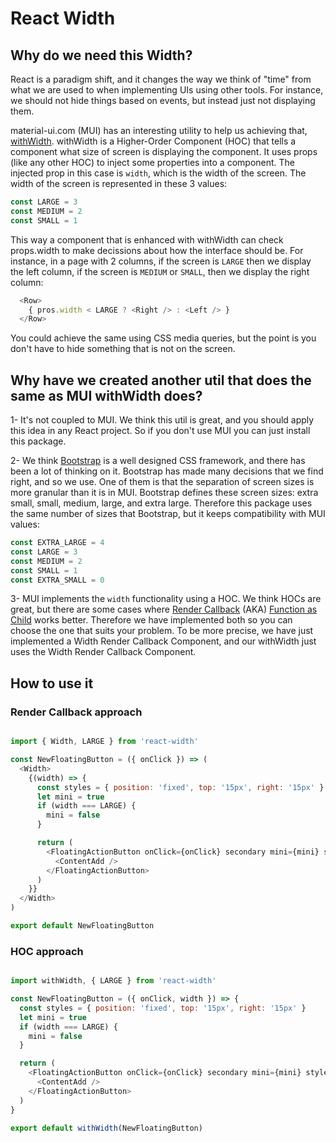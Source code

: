# React Width

## Why do we need this Width?

React is a paradigm shift, and it changes the way we think of "time" from what we are used to when implementing UIs using other tools. For instance, we should not hide things based on events, but instead just not displaying them.

material-ui.com (MUI) has an interesting utility to help us achieving that, [withWidth](https://github.com/callemall/material-ui/blob/master/src/utils/withWidth.js). withWidth is a Higher-Order Component (HOC) that tells a component what size of screen is displaying the component. It uses props (like any other HOC) to inject some properties into a component. The injected prop in this case is `width`, which is the width of the screen. The width of the screen is represented in these 3 values:

```javascript
const LARGE = 3
const MEDIUM = 2
const SMALL = 1
```

This way a component that is enhanced with withWidth can check props.width to make decissions about how the interface should be. For instance, in a page with 2 columns, if the screen is `LARGE` then we display the left column, if the screen is `MEDIUM` or `SMALL`, then we display the right column:

```javascript
  <Row>
    { pros.width < LARGE ? <Right /> : <Left /> }
  </Row>
```

You could achieve the same using CSS media queries, but the point is you don't have to hide something that is not on the screen.


## Why have we created another util that does the same as MUI withWidth does?

1- It's not coupled to MUI. We think this util is great, and you should apply this idea in any React project. So if you don't use MUI you can just install this package.

2- We think [Bootstrap](http://getbootstrap.com/) is a well designed CSS framework, and there has been a lot of thinking on it. Bootstrap has made many decisions that we find right, and so we use. One of them is that the separation of screen sizes is more granular than it is in MUI. Bootstrap defines these screen sizes: extra small, small, medium, large, and extra large. Therefore this package uses the same number of sizes that Bootstrap, but it keeps compatibility with MUI values:

```javascript
const EXTRA_LARGE = 4
const LARGE = 3
const MEDIUM = 2
const SMALL = 1
const EXTRA_SMALL = 0
```

3- MUI implements the `width` functionality using a HOC. We think HOCs are great, but there are some cases where [Render Callback](http://reactpatterns.com/#render-callback) (AKA) [Function as Child](https://medium.com/merrickchristensen/function-as-child-components-5f3920a9ace9) works better. Therefore we have implemented both so you can choose the one that suits your problem. To be more precise, we have just implemented a Width Render Callback Component, and our withWidth just uses the Width Render Callback Component.

## How to use it

### Render Callback approach

```javascript

import { Width, LARGE } from 'react-width'

const NewFloatingButton = ({ onClick }) => (
  <Width>
    {(width) => {
      const styles = { position: 'fixed', top: '15px', right: '15px' }
      let mini = true
      if (width === LARGE) {
        mini = false
      }

      return (
        <FloatingActionButton onClick={onClick} secondary mini={mini} style={styles}>
          <ContentAdd />
        </FloatingActionButton>
      )
    }}
  </Width>
)

export default NewFloatingButton

```

### HOC approach

```javascript

import withWidth, { LARGE } from 'react-width'

const NewFloatingButton = ({ onClick, width }) => {
  const styles = { position: 'fixed', top: '15px', right: '15px' }
  let mini = true
  if (width === LARGE) {
    mini = false
  }

  return (
    <FloatingActionButton onClick={onClick} secondary mini={mini} style={styles}>
      <ContentAdd />
    </FloatingActionButton>
  )
}

export default withWidth(NewFloatingButton)

```

